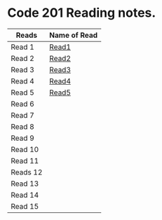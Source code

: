 # Code 201 Reading notes.

| Reads   | Name of Read |
| ----------- | ----------- |
| Read 1  | [Read1](https://zaidalasfar97.github.io/Code02-Reading-Notes/class-01)|
| Read 2  | [Read2](https://zaidalasfar97.github.io/Code02-Reading-Notes/Class-02)       |
| Read 3  | [Read3](https://zaidalasfar97.github.io/Code02-Reading-Notes/Read03)     |
| Read 4  |  [Read4](https://zaidalasfar97.github.io/Code02-Reading-Notes/)      |
| Read 5  |  [Read5](https://zaidalasfar97.github.io/Code02-Reading-Notes/Read05)     |
| Read 6  |       |
| Read 7  |       |
| Read 8  |        |
| Read 9  |       |
| Read 10 |     |
| Read 11 |           |
| Reads 12|          |
| Read 13 |         |
| Read 14 |         |
| Read 15 |         |
